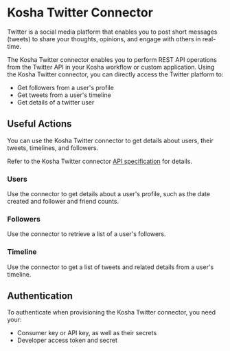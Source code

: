 # Kosha Twitter Connector

Twitter is a social media platform that enables you to post short messages (tweets) to share your thoughts, opinions, and engage with others in real-time.

The Kosha Twitter connector enables you to perform REST API operations from the Twitter API in your Kosha workflow or custom application. Using the Kosha Twitter connector, you can directly access the Twitter platform to:

* Get followers from a user's profile
* Get tweets from a user's timeline
* Get details of a twitter user

## Useful Actions

You can use the Kosha Twitter connector to get details about users, their tweets, timelines, and followers.

Refer to the Kosha Twitter connector [API specification](openapi.json) for details.

### Users

Use the connector to get details about a user's profile, such as the date created and follower and friend counts.

### Followers

Use the connector to retrieve a list of a user's followers. 

### Timeline

Use the connector to get a list of tweets and related details from a user's timeline. 

## Authentication

To authenticate when provisioning the Kosha Twitter connector, you need your:

* Consumer key or API key, as well as their secrets
* Developer access token and secret
